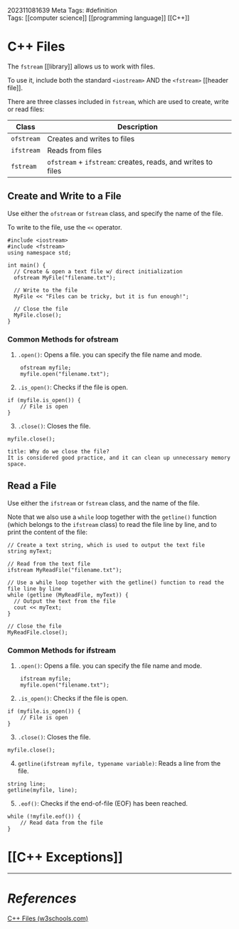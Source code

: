 202311081639
Meta Tags: #definition  
Tags: [[computer science]] [[programming language]] [[C++]]

# C++ Files

The `fstream` [[library]] allows us to work with files.

To use it, include both the standard `<iostream>` AND the `<fstream>` [[header file]].

There are three classes included in `fstream`, which are used to create, write or read files:

| Class      | Description                 |
| ---------- | --------------------------- |
| `ofstream` | Creates and writes to files |
| `ifstream` | Reads from files            |
| `fstream`  | `ofstream` + `ifstream`: creates, reads, and writes to files                            |

## Create and Write to a File

Use either the `ofstream` or `fstream` class, and specify the name of the file.

To write to the file, use the `<<` operator. 

```
#include <iostream>  
#include <fstream>  
using namespace std;  
  
int main() {  
  // Create & open a text file w/ direct initialization 
  ofstream MyFile("filename.txt");  
  
  // Write to the file  
  MyFile << "Files can be tricky, but it is fun enough!";  
  
  // Close the file  
  MyFile.close();  
}
```

### Common Methods for ofstream

1. `.open()`:
	Opens a file. you can specify the file name and mode.
```
	ofstream myfile;
	myfile.open("filename.txt");
```

2. `.is_open()`:
	Checks if the file is open.
```	
if (myfile.is_open()) {
    // File is open
}	
```

3. `.close()`:
	Closes the file.
```	
myfile.close();
```

```ad-question
title: Why do we close the file?
It is considered good practice, and it can clean up unnecessary memory space.

```

## Read a File

Use either the `ifstream` or `fstream` class, and the name of the file.

Note that we also use a `while` loop together with the `getline()` function (which belongs to the `ifstream` class) to read the file line by line, and to print the content of the file:

```
// Create a text string, which is used to output the text file  
string myText;  
  
// Read from the text file  
ifstream MyReadFile("filename.txt");  
  
// Use a while loop together with the getline() function to read the file line by line  
while (getline (MyReadFile, myText)) {  
  // Output the text from the file  
  cout << myText;  
}  
  
// Close the file  
MyReadFile.close();
```

### Common Methods for ifstream

1. `.open()`:
	Opens a file. you can specify the file name and mode.
```
	ifstream myfile;
	myfile.open("filename.txt");
```

2. `.is_open()`:
	Checks if the file is open.
```	
if (myfile.is_open()) {
    // File is open
}	
```

3. `.close()`:
	Closes the file.
```	
myfile.close();
```

4. `getline(ifstream myfile, typename variable)`:
	Reads a line from the file.
```	
string line;
getline(myfile, line);
```

5. `.eof()`:
	Checks if the end-of-file (EOF) has been reached.
```	
while (!myfile.eof()) {
    // Read data from the file
}
```


# [[C++ Exceptions]]


---
# *References*

[C++ Files (w3schools.com)](https://www.w3schools.com/cpp/cpp_files.asp)